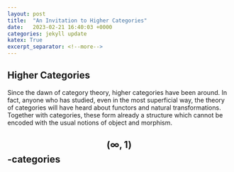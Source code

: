 ```yaml
---
layout: post
title:  "An Invitation to Higher Categories"
date:   2023-02-21 16:40:03 +0000
categories: jekyll update
katex: True
excerpt_separator: <!--more-->
---
```

## Higher Categories

Since the dawn of category theory, higher categories have been around. In fact, anyone who has studied, even in the most superficial way, the theory of categories will have heard about functors and natural transformations. Together with categories, these form already a structure which cannot be encoded with the usual notions of object and morphism.

## $$(\infty,1)$$-categories

